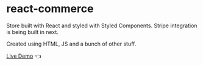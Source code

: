 # react-commerce

Store built with React and styled with Styled Components. 
Stripe integration is being built in next. 



Created using HTML, JS and a bunch of other stuff.

<a href="https://enchanting-druid-b9c893.netlify.app/" rel="nofollow">Live Demo</a> :point_left:
